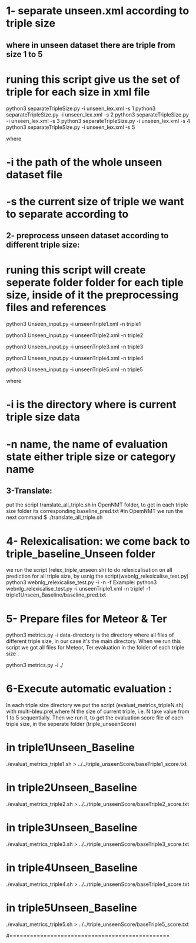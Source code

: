 
# 1- separate unseen.xml according to triple size
## where in unseen dataset there are triple from size 1 to 5 
# runing this script give us the set of triple for each size in xml file
 python3 separateTripleSize.py -i unseen_lex.xml -s 1
 python3 separateTripleSize.py -i unseen_lex.xml -s 2
 python3 separateTripleSize.py -i unseen_lex.xml -s 3
 python3 separateTripleSize.py -i unseen_lex.xml -s 4
 python3 separateTripleSize.py -i unseen_lex.xml -s 5

where
# -i the path of the whole unseen dataset file
# -s the current size of triple we want to separate according to

## 2- preprocess unseen dataset according to different triple size:
# runing this script will create seperate folder folder for each tiple size, inside of it the preprocessing files and references

python3 Unseen_input.py -i unseenTriple1.xml -n triple1

python3 Unseen_input.py -i unseenTriple2.xml -n triple2

python3 Unseen_input.py -i unseenTriple3.xml -n triple3

python3 Unseen_input.py -i unseenTriple4.xml -n triple4

python3 Unseen_input.py -i unseenTriple5.xml -n triple5

where
# -i  is the directory where is current triple size data

# -n name, the name of evaluation state either triple size or category name


## 3-Translate:
 put the script translate_all_triple.sh in OpenNMT folder, to get in each triple size folder its corresponding baseline_pred.txt
#in OpemNMT we run the next command
$ ./translate_all_triple.sh


# 4- Relexicalisation: we come back to triple_baseline_Unseen folder
we run the script (relex_triple_unseen.sh) to do relexicalisation on all prediction for all triple size, by usnig the script(webnlg_relexicalise_test.py)
python3 webnlg_relexicalise_test.py -i <data-directory> -n <name> -f <directory>
Example:
python3 webnlg_relexicalise_test.py -i unseenTriple1.xml -n triple1  -f triple1Unseen_Baseline/baseline_pred.txt


# 5- Prepare files for Meteor & Ter

python3 metrics.py -i  <data-directory>
data-directory is the directory where all files of different triple size, in our case it's the main directory.
When we run this script we got all files for Meteor, Ter evaluation in the folder of each triple size .

python3 metrics.py -i ./

# 6-Execute automatic evaluation :
In each triple size directory we put the script (evaluat_metrics_tripleN.sh) with multi-bleu.prel,where N the size of current triple, i.e. N take value from 1 to 5 sequentially.
Then we run it, to get the evaluation score file of each triple size, in the
seperate folder (triple_unseenScore)
# in triple1Unseen_Baseline
./evaluat_metrics_triple1.sh > ../../triple_unseenScore/baseTriple1_score.txt
# in triple2Unseen_Baseline
./evaluat_metrics_triple2.sh > ../../triple_unseenScore/baseTriple2_score.txt
# in triple3Unseen_Baseline
./evaluat_metrics_triple3.sh > ../../triple_unseenScore/baseTriple3_score.txt
# in triple4Unseen_Baseline
./evaluat_metrics_triple4.sh > ../../triple_unseenScore/baseTriple4_score.txt
# in triple5Unseen_Baseline
./evaluat_metrics_triple5.sh > ../../triple_unseenScore/baseTriple5_score.txt

#===============================================
